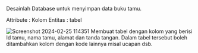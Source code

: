 Desainlah Database untuk menyimpan data buku tamu.

Attribute : Kolom
Entitas : tabel

![Screenshot 2024-02-25 114351](https://github.com/H6ybaangelie/RephpMyAdmin/assets/160241734/6e59f4e9-2916-4eba-b672-f5c2c4bbf93e)
Membuat tabel dengan kolom yang berisi Id tamu, nama tamu, alamat dan tanda tangan. Dalam tabel tersebut boleh ditambahkan kolom dengan kode lainnya misal ucapan dsb.
